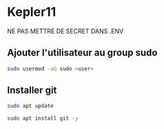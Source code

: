 # Kepler11 

NE PAS METTRE DE SECRET DANS .ENV

## Ajouter l'utilisateur au group sudo 

```sh 
sudo usermod -aG sudo <user>
```

## Installer git

```sh 
sudo apt update
```

```sh 
sudo apt install git -y
```